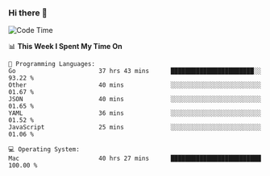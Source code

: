 ### Hi there 👋

<!--
**CrazyCollin/crazycollin** is a ✨ _special_ ✨ repository because its `README.md` (this file) appears on your GitHub profile.

Here are some ideas to get you started:

- 🔭 I’m currently working on ...
- 🌱 I’m currently learning ...
- 👯 I’m looking to collaborate on ...
- 🤔 I’m looking for help with ...
- 💬 Ask me about ...
- 📫 How to reach me: ...
- 😄 Pronouns: ...
- ⚡ Fun fact: ...
-->

<!--START_SECTION:waka-->
![Code Time](http://img.shields.io/badge/Code%20Time-4%2C034%20hrs%2041%20mins-blue)

📊 **This Week I Spent My Time On** 

```text
💬 Programming Languages: 
Go                       37 hrs 43 mins      ███████████████████████░░   93.22 % 
Other                    40 mins             ░░░░░░░░░░░░░░░░░░░░░░░░░   01.67 % 
JSON                     40 mins             ░░░░░░░░░░░░░░░░░░░░░░░░░   01.65 % 
YAML                     36 mins             ░░░░░░░░░░░░░░░░░░░░░░░░░   01.52 % 
JavaScript               25 mins             ░░░░░░░░░░░░░░░░░░░░░░░░░   01.06 % 

💻 Operating System: 
Mac                      40 hrs 27 mins      █████████████████████████   100.00 % 
```


<!--END_SECTION:waka-->
